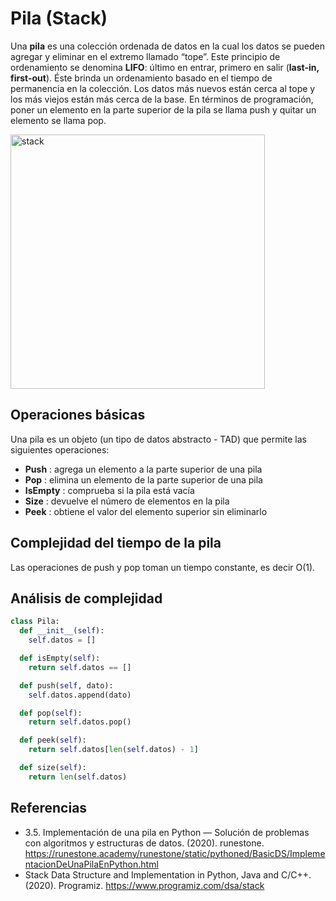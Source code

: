# Pila (Stack)

Una **pila** es una colección ordenada de datos en la cual los datos se pueden agregar y eliminar en el extremo llamado “tope”.
Este principio de ordenamiento se denomina **LIFO**: último en entrar, primero en salir (**last-in, first-out**). Éste brinda un ordenamiento basado en el tiempo de permanencia en la colección. 
Los datos más nuevos están cerca al tope y los más viejos están más cerca de la base.
En términos de programación, poner un elemento en la parte superior de la pila se llama push y quitar un elemento se llama pop.

<img width="407" alt="stack" src="https://user-images.githubusercontent.com/42527034/120229121-1ad07100-c212-11eb-80d6-d9a41f040958.png">

## Operaciones básicas

Una pila es un objeto (un tipo de datos abstracto - TAD) que permite las siguientes operaciones:

* **Push** : agrega un elemento a la parte superior de una pila
* **Pop** : elimina un elemento de la parte superior de una pila
* **IsEmpty** : comprueba si la pila está vacía
* **Size** :  devuelve el número de elementos en la pila
* **Peek** : obtiene el valor del elemento superior sin eliminarlo

## Complejidad del tiempo de la pila

Las operaciones de push y pop toman un tiempo constante, es decir O(1).

## Análisis de complejidad

```python
class Pila:
  def __init__(self):
    self.datos = []

  def isEmpty(self):
    return self.datos == []

  def push(self, dato):
    self.datos.append(dato)

  def pop(self):
    return self.datos.pop()

  def peek(self):
    return self.datos[len(self.datos) - 1]

  def size(self):
    return len(self.datos)
```

## Referencias
* 3.5. Implementación de una pila en Python — Solución de problemas con algoritmos y estructuras de datos. (2020). runestone. https://runestone.academy/runestone/static/pythoned/BasicDS/ImplementacionDeUnaPilaEnPython.html
* Stack Data Structure and Implementation in Python, Java and C/C++. (2020). Programiz. https://www.programiz.com/dsa/stack

